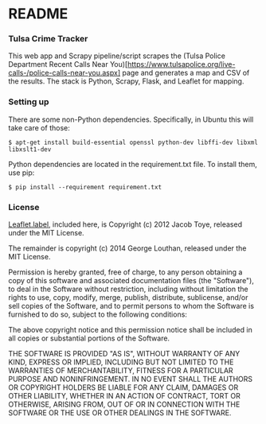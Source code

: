 # README #

### Tulsa Crime Tracker ###

This web app and Scrapy pipeline/script scrapes the (Tulsa Police Department Recent Calls Near You)[https://www.tulsapolice.org/live-calls-/police-calls-near-you.aspx] page and generates a map and CSV of the results. The stack is Python, Scrapy, Flask, and Leaflet for mapping.

### Setting up ###

There are some non-Python dependencies. Specifically, in Ubuntu this will take care of those:

    $ apt-get install build-essential openssl python-dev libffi-dev libxml libxslt1-dev

Python dependencies are located in the requirement.txt file. To install them, use pip:

    $ pip install --requirement requirement.txt

### License ###

[Leaflet.label](https://github.com/Leaflet/Leaflet.label), included here, is Copyright (c) 2012 Jacob Toye, released under the MIT License.

The remainder is copyright (c) 2014 George Louthan, released under the MIT License.

Permission is hereby granted, free of charge, to any person obtaining
a copy of this software and associated documentation files (the
"Software"), to deal in the Software without restriction, including
without limitation the rights to use, copy, modify, merge, publish,
distribute, sublicense, and/or sell copies of the Software, and to
permit persons to whom the Software is furnished to do so, subject to
the following conditions:

The above copyright notice and this permission notice shall be
included in all copies or substantial portions of the Software.

THE SOFTWARE IS PROVIDED "AS IS", WITHOUT WARRANTY OF ANY KIND,
EXPRESS OR IMPLIED, INCLUDING BUT NOT LIMITED TO THE WARRANTIES OF
MERCHANTABILITY, FITNESS FOR A PARTICULAR PURPOSE AND
NONINFRINGEMENT. IN NO EVENT SHALL THE AUTHORS OR COPYRIGHT HOLDERS BE
LIABLE FOR ANY CLAIM, DAMAGES OR OTHER LIABILITY, WHETHER IN AN ACTION
OF CONTRACT, TORT OR OTHERWISE, ARISING FROM, OUT OF OR IN CONNECTION
WITH THE SOFTWARE OR THE USE OR OTHER DEALINGS IN THE SOFTWARE.